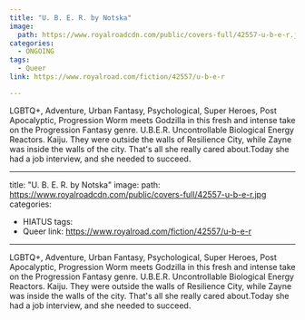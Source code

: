 ```yaml
---
title: "U. B. E. R. by Notska"
image:
  path: https://www.royalroadcdn.com/public/covers-full/42557-u-b-e-r.jpg
categories:
  - ONGOING
tags:
  - Queer
link: https://www.royalroad.com/fiction/42557/u-b-e-r

---
```

LGBTQ+, Adventure, Urban Fantasy, Psychological, Super Heroes, Post Apocalyptic, Progression
Worm meets Godzilla in this fresh and intense take on the Progression Fantasy genre.
U.B.E.R. Uncontrollable Biological Energy Reactors. Kaiju. They were outside the walls of Resilience City, while Zayne was inside the walls of the city. That's all she really cared about.Today she had a job interview, and she needed to succeed.

---
title: "U. B. E. R. by Notska"
image:
  path: https://www.royalroadcdn.com/public/covers-full/42557-u-b-e-r.jpg
categories:
  - HIATUS
tags:
  - Queer
link: https://www.royalroad.com/fiction/42557/u-b-e-r

---
LGBTQ+, Adventure, Urban Fantasy, Psychological, Super Heroes, Post Apocalyptic, Progression
Worm meets Godzilla in this fresh and intense take on the Progression Fantasy genre.
U.B.E.R. Uncontrollable Biological Energy Reactors. Kaiju. They were outside the walls of Resilience City, while Zayne was inside the walls of the city. That's all she really cared about.Today she had a job interview, and she needed to succeed.

